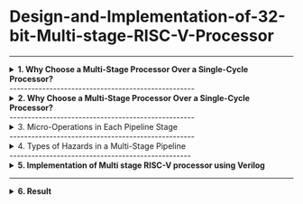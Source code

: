 # Design-and-Implementation-of-32-bit-Multi-stage-RISC-V-Processor
-------------------------------------------------

<details>
<summary><b>1. Why Choose a Multi-Stage Processor Over a Single-Cycle Processor?</b> </summary>
  
**i. Single Cycle Processor**

- Before diving into the multi-stage pipeline processor, let's first understand the singlecycle processor. Then we can see why pipelining is important.
<img width="747" height="244" alt="Image" src="https://github.com/user-attachments/assets/b6fbe355-b7ff-4f13-a39d-e4f6676bc349" />

-  A Single Cycle RISC-V Processor is a basic CPU design in which every
instruction is executed in exactly one clock cycle.
- This includes all five stages of instruction execution: instruction fetch, decode,
execute, memory access, and write-back.



- Program:

```
main:
addi x1, x0, 5
addi x2, x0, 10
add x3, x2, x1
```

- **Demo Video**

[![Watch the video](https://img.youtube.com/vi/19tvVzC2Peg3M1gEwgkp9zjb7W3Y67ugn/0.jpg)](https://drive.google.com/file/d/19tvVzC2Peg3M1gEwgkp9zjb7W3Y67ugn/view?usp=drive_)

<img width="744" height="283" alt="Image" src="https://github.com/user-attachments/assets/f42cb67a-c48a-4520-abdb-77796764d357" />
- No need to handle data, control, or structural hazards since there’s no overlap between
instructions.
- The clock cycle has to be long enough to finish the slowest instruction so faster
instructions waste time.
- Only one instruction runs at a time, so it’s slow overall.


</details>
---------------------------------------------------
<details>
<summary><b>2. Why Choose a Multi-Stage Processor Over a Single-Cycle Processor?</b></summary>

- That's why we use a multi-stage processor, it runs faster and is more efficient than
a single-cycle processor.

- Stages in Multi stage pipelined processor
  ## stage pipeline:
IF → ID → EX → MEM → WB




### IF – Instruction Fetch:
- Here we fetch an instruction from memory.
- PC register already contains the address of next instruction, so simply whatever is there
in PC from that memory location we read.
### ID – Instruction Decode:
- Here we try to decode the opcode and find out the what kind of instruction it is.
- While decoding is going on it also do some fetching.
- Assuming that there will be 16bit immediate data, it will be taking that last 16bit of
instruction and it will be doing a sign extension to 32bits.
### EX-Execute:
- Here we execute the instruction or some instructions we have to compute the effective
address.
- It’s actual memory address from which data will be loaded (LW) or to which data will
be stored(SW).
### MEM – Memory Access:
- In this stage here it actually d memory access, read & write from memory.
- For branch instruction it decides whether to branch or not.
### WB – Write Back:
 The result of an instruction is written back to the register file.
- After an instruction finishes calculating, we store the result into register in the register
file. 

- Let us understand the pipeline stages in a multi-stage processor by taking an example. 
  **Program:**

```
text
main:
addi x1, x0, 5
addi x2, x0, 10
nop
nop
add x3, x2, x1 
```

- **Demo Video**

[![Watch the video]([https://img.youtube.com/vi/19tvVzC2Peg3M1gEwgkp9zjb7W3Y67ugn/0.jpg)](https://drive.google.com/file/d/19tvVzC2Peg3M1gEwgkp9zjb7W3Y67ugn/view?usp=drive_](https://drive.google.com/file/d/1kfnzHK05PBeWIAu1yKHBBrIyfgy1o7B-%20/view?usp=drive_link))



<img width="688" height="507" alt="Image" src="https://github.com/user-attachments/assets/e7445b82-0587-4c2b-9583-be36296b104f" />
</details>
---------------------------------------------------

<details>
<summary><b></b> 3. Micro-Operations in Each Pipeline Stage</summary> 

<img width="1908" height="593" alt="Image" src="https://github.com/user-attachments/assets/ac1e4b32-6259-4dcd-ba41-fbefe5837ded" />
- **IF_ID Stage:**
  The instruction is fetched from memory using the program counter, and the PC is
incremented by 4 to point to the next instruction.
- **ID/EX Stage :**
  The instruction is decoded, source registers are read, and control signals are generated
for the next stage.
- **EX/MEM Stage:**
  The ALU performs the required operation such as arithmetic or address calculation, and
the result is passed to the memory stage along with updated control signals.

- **MEM/WB Stage:**
  If it’s a load instruction, data is read from memory; otherwise, the ALU result is
prepared to be written back to the register file.

</details>
---------------------------------------------------

<details>
<summary><b></b>4. Types of Hazards in a Multi-Stage Pipeline </summary> 


## Data Hazards:
When an instruction depends on the result of a previous instruction that hasn’t yet
completed.

Example:
```
addi x1, x0, 5 # x1 = 5
addi x2, x0, 10 # x2 = 10
add x3, x1, x2 # x3 = x1 + x2 → data hazard here 

```

**Demo Video**
[![Watch the video]([https://img.youtube.com/vi/19tvVzC2Peg3M1gEwgkp9zjb7W3Y67ugn/0.jpg)](https://drive.google.com/file/d/19tvVzC2Peg3M1gEwgkp9zjb7W3Y67ugn/view?usp=drive_](https://drive.google.com/file/d/1hl8igFd6qln0DeALkVckzusGewKk0ejF/view?usp=drive_link))

<img width="936" height="627" alt="Image" src="https://github.com/user-attachments/assets/81460f42-11a3-4960-9fec-63c37ab26967" />

- add x3, x1, x2 is trying to read x1 and x2 in its ID stage.
- But x1 and x2 haven’t reached WB yet, so their correct values aren't available yet.
- This is a Read After Write (RAW) data hazard.

## Control Hazards:
Hazards caused by branch or jump instructions that change the program counter
(PC). 
- Example:
  
 - What's is hazard in this
- Assume x1 = 5, x2 = 5 initially
```
addi x1, x0, 5 # x1 = 5
addi x2, x0, 5 # x2 = 5
beq x1, x2, target # If equal, jump to target
addi x3, x0, 10 # This should be skipped if branch is taken
addi x4, x0, 20 # This will be target
target:
addi x5, x0, 30 # This is where we land if beq taken 
```

- **Demo Video**
[![Watch the video]([https://img.youtube.com/vi/19tvVzC2Peg3M1gEwgkp9zjb7W3Y67ugn/0.jpg)](https://drive.google.com/file/d/19tvVzC2Peg3M1gEwgkp9zjb7W3Y67ugn/view?usp=drive_](https://drive.google.com/file/d/1IAJcRL9DWJ0aPErHSCn9yp1pkTqZmGHF/view?usp=drive_link))

<img width="1019" height="484" alt="Image" src="https://github.com/user-attachments/assets/4e974507-baf8-4a1f-bd46-e822242aaf4c" />
- In a 5-stage pipeline (like in Ripes), branch instructions like beq are only
resolved in the Execute (EX) stage, which is 2 cycles after the fetch.
- The branch decision (beq) is only made in the Execute (EX) stage.
- Meanwhile, the next instructions (addi x3, addi x4) are already fetched and
possibly entered decode or execute stages.
- This creates a Control Hazard — the CPU is unsure whether to continue with
x3/x4 or jump to target. 

## Structural Hazard:
A Structural Hazard occurs when hardware resources are not sufficient to support
multiple instructions executing in parallel in the pipeline. 

- Example:

```
lw x1, 0(x2) # Instruction 1 — Load word from memory into x1
addi x3, x0, 5 # Instruction 2 — Set x3 = 5 (uses ALU, no memory access)
sw x4, 0(x5) # Instruction 3 — Store word from x4 into memory at address in x5 

```

- **Demo Video**
[![Watch the video]([https://img.youtube.com/vi/19tvVzC2Peg3M1gEwgkp9zjb7W3Y67ugn/0.jpg)](https://drive.google.com/file/d/19tvVzC2Peg3M1gEwgkp9zjb7W3Y67ugn/view?usp=drive_](https://drive.google.com/file/d/1V3A_KQz1bCuY_dOkxBQSieeDTePHF8T/view?usp=drive_link))
- lw x1, 0(x2) and sw x4, 0(x5) involve memory access.
- If memory is not properly initialized or x2/x5 don't point to valid memory,
these memory-related instructions don't actually read or write correctly.
- But addi x3, x0, 5 is a pure ALU instruction (doesn't depend on memory),
so it always works and updates x3.

</details>
--------------------------------------------------

<details>
<summary><b>5. Implementation of Multi stage RISC-V processor using Verilog</b></summary>
  
- Design:
  
```
module pipe_riscv32(clk1, clk2);
 input clk1, clk2;
 reg [31:0] pc, IF_ID_IR, IF_ID_NPC;
 reg [31:0] ID_EX_IR, ID_EX_NPC, ID_EX_A, ID_EX_B, ID_EX_Imm;
 reg [2:0] ID_EX_type, EX_MEM_type, MEM_WB_type;
 reg [31:0] EX_MEM_IR, EX_MEM_ALUOut, EX_MEM_B;
 reg EX_MEM_cond;
 reg [31:0] MEM_WB_IR, MEM_WB_ALUOut, MEM_WB_LMD;
 reg [31:0] Reg [0:31]; // Register Bank 32x32
 reg [31:0] MEM [0:1023]; // Memory 1024x32
 reg HALTED;
 reg TAKEN_BRANCH;
 parameter ADD = 6'b000000,
 SUB = 6'b000001,
 AND = 6'b000010,
 OR = 6'b000011,
 SLT = 6'b000100,
 MUL = 6'b000101,
 HLT = 6'b111111,
 LW = 6'b001000,
 SW = 6'b001001,
 ADDI= 6'b001010,
 SUBI= 6'b001011,
 SLTI= 6'b001100,
 BNEQZ=6'b001101,
 BEQZ= 6'b001110;
 parameter RR_ALU = 3'b000,
 RM_ALU = 3'b001,
 LOAD = 3'b010,
 STORE = 3'b011,
 BRANCH = 3'b100,
 HALT = 3'b101;
 // IF Stage
 always @(posedge clk1)
 if (HALTED == 0) begin
 if (((EX_MEM_IR[31:26] == BEQZ) && (EX_MEM_cond == 1)) ||
 ((EX_MEM_IR[31:26] == BNEQZ) && (EX_MEM_cond == 0))) begin
 IF_ID_IR <= #2 MEM[EX_MEM_ALUOut];
 TAKEN_BRANCH <= #2 1'b1;
 IF_ID_NPC <= #2 EX_MEM_ALUOut + 1;
 pc <= #2 EX_MEM_ALUOut + 1;
 end else begin
 IF_ID_IR <= #2 MEM[pc];
 IF_ID_NPC <= #2 pc + 1;
 pc <= #2 pc + 1;
 end
 end
 // ID Stage
 always @(posedge clk2)
 if (HALTED == 0) begin
 ID_EX_A <= #2 Reg[IF_ID_IR[25:21]];
 if (IF_ID_IR[20:16] == 5'b00000)
 ID_EX_B <= #2 0;
 else
 ID_EX_B <= #2 Reg[IF_ID_IR[20:16]];
 ID_EX_NPC <= #2 IF_ID_NPC;
 ID_EX_IR <= #2 IF_ID_IR;
 ID_EX_Imm <= #2 {{16{IF_ID_IR[15]}}, IF_ID_IR[15:0]}; // sign-extend imm
 case (IF_ID_IR[31:26])
 ADD, SUB, AND, OR, SLT, MUL: ID_EX_type <= #2 RR_ALU;
 ADDI, SUBI, SLTI: ID_EX_type <= #2 RM_ALU;
 LW: ID_EX_type <= #2 LOAD;
 SW: ID_EX_type <= #2 STORE;
 BNEQZ, BEQZ: ID_EX_type <= #2 BRANCH;
 HLT: ID_EX_type <= #2 HALT;
 default: ID_EX_type <= #2 HALT;
 endcase
 end
 // EX Stage
 always @(posedge clk1)
 if (HALTED == 0) begin
 EX_MEM_type <= #2 ID_EX_type;
 EX_MEM_IR <= #2 ID_EX_IR;
 TAKEN_BRANCH <= #2 0;
 case (ID_EX_type)
 RR_ALU: begin
 case (ID_EX_IR[31:26])
 ADD: EX_MEM_ALUOut <= #2 ID_EX_A + ID_EX_B;
 SUB: EX_MEM_ALUOut <= #2 ID_EX_A - ID_EX_B;
 AND: EX_MEM_ALUOut <= #2 ID_EX_A & ID_EX_B;
 OR: EX_MEM_ALUOut <= #2 ID_EX_A | ID_EX_B;
 MUL: EX_MEM_ALUOut <= #2 ID_EX_A * ID_EX_B;
 SLT: EX_MEM_ALUOut <= #2 (ID_EX_A < ID_EX_B);
 default: EX_MEM_ALUOut <= #2 32'hxxxxxxxx;
 endcase
 end
 RM_ALU: begin
 case (ID_EX_IR[31:26])
 ADDI: EX_MEM_ALUOut <= #2 ID_EX_A + ID_EX_Imm;
 SUBI: EX_MEM_ALUOut <= #2 ID_EX_A - ID_EX_Imm;
 SLTI: EX_MEM_ALUOut <= #2 (ID_EX_A < ID_EX_Imm);
 default: EX_MEM_ALUOut <= #2 32'hxxxxxxxx;
 endcase
 end
 LOAD, STORE: begin
 EX_MEM_ALUOut <= #2 ID_EX_A + ID_EX_Imm;
 EX_MEM_B <= #2 ID_EX_B;
 end
 BRANCH: begin
 EX_MEM_ALUOut <= #2 ID_EX_NPC + ID_EX_Imm;
 EX_MEM_cond <= #2 (ID_EX_A == 0); // assuming zero check for branch
 end
 endcase
 end
 // MEM Stage
 always @(posedge clk2)
 if (HALTED == 0) begin
 MEM_WB_type <= #2 EX_MEM_type;
 MEM_WB_IR <= #2 EX_MEM_IR;
 case (EX_MEM_type)
 RR_ALU, RM_ALU: MEM_WB_ALUOut <= #2 EX_MEM_ALUOut;
 LOAD: MEM_WB_LMD <= #2 MEM[EX_MEM_ALUOut];
 STORE:
 if (TAKEN_BRANCH == 0)
 MEM[EX_MEM_ALUOut] <= #2 EX_MEM_B;
 endcase
 end
 // WB Stage
 always @(posedge clk1)
 if (HALTED == 0) begin
 if (TAKEN_BRANCH == 0)
 case (MEM_WB_type)
 RR_ALU: Reg[MEM_WB_IR[15:11]] <= #2 MEM_WB_ALUOut;
 RM_ALU, LOAD: Reg[MEM_WB_IR[20:16]] <= #2 (MEM_WB_type == LOAD
? MEM_WB_LMD : MEM_WB_ALUOut);
 HALT: HALTED <= #2 1'b1;
 endcase
 end
endmodule 
```

- Test Bench:

 ```
module pipe_riscv32_tb;
 reg clk1, clk2;
 integer i;
 // Instantiate the processor
 pipe_riscv32 DUT(clk1, clk2);
 // Clock generation
 initial begin
 clk1 = 0; clk2 = 0;
 forever begin
 #5 clk1 = ~clk1; // Toggle clk1 every 5 time units
 #5 clk2 = ~clk2; // Toggle clk2 after clk1
 end
 end
 // Initialize memory and registers
 initial begin
 // Clear register file and memory
 for (i = 0; i < 32; i = i + 1)
 DUT.Reg[i] = 0;
 for (i = 0; i < 1024; i = i + 1)
 DUT.MEM[i] = 32'h00000000;
 // -----------------------------
 // Program: Simple instruction flow
 // -----------------------------
 // ADDI R1, R0, #5 => R1 = 5
 // ADDI R2, R0, #10 => R2 = 10
 // ADD R3, R1, R2 => R3 = R1 + R2 = 15
 // SW R3, 100(R0) => MEM[100] = R3
 // LW R4, 100(R0) => R4 = MEM[100]
 // HLT
 DUT.MEM[0] = {6'b001010, 5'd0, 5'd1, 16'd5}; // ADDI R1, R0, 5
 DUT.MEM[1] = {6'b001010, 5'd0, 5'd2, 16'd10}; // ADDI R2, R0, 10
 DUT.MEM[2] = {6'b000000, 5'd1, 5'd2, 5'd3, 11'd0}; // ADD R3, R1, R2
 DUT.MEM[3] = {6'b111111, 26'd0}; // HLT
 // Reset control flags
 DUT.HALTED = 0;
 DUT.TAKEN_BRANCH = 0;
 DUT.pc = 0;
 // Simulation time
 #200;
 // Output Register Contents
 $display("\nFinal Register Values:");
 for (i = 0; i < 8; i = i + 1)
 $display("R[%0d] = %0d", i, DUT.Reg[i]);
 $display("\nMemory[100] = %0d", DUT.MEM[100]);
 $finish;
 end
endmodule 
```
</details>

--------------------------------------------
<details>
<summary><b>6. Result</b></summary>
Final Register Values:
R[0] = 0
R[1] = 5
R[2] = 10
R[3] = 5
R[4] = 0
R[5] = 0
R[6] = 0
R[7] = 0
Memory[100] = 0
testbench.sv:56: $finish called at 200 (1s) 
  <img width="1814" height="783" alt="Image" src="https://github.com/user-attachments/assets/45edf2a0-daad-4e7d-91bf-d30bb0e1ee0c" />
</details>
